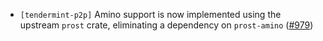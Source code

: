 - `[tendermint-p2p]` Amino support is now implemented using the upstream
  `prost` crate, eliminating a dependency on `prost-amino`
  ([#979](https://github.com/informalsystems/tendermint-rs/pull/979))
